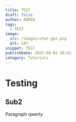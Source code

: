 ```yaml
---
title: TEST
draft: false
author: ADMIN
tags:
  - TEST
image:
  src: /images/chat-gpt.png
  alt: CAT
snippet: TEST
publishDate: 2025-09-04 20:42
category: Tutorials
---
```

# Testing

## Sub2

Paragraph qwerty
